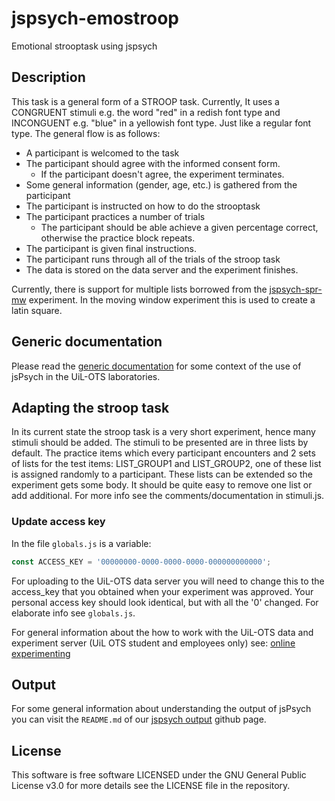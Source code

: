 # jspsych-emostroop
Emotional strooptask using jspsych

## Description
This task is a general form of a STROOP task. Currently, It uses a CONGRUENT 
stimuli e.g. the word "red" in a redish font type and INCONGUENT e.g.
"blue" in a yellowish font type. Just like a regular font type. The general
flow is as follows:
- A participant is welcomed to the task
- The participant should agree with the informed consent form.
  - If the participant doesn't agree, the experiment terminates.
- Some general information (gender, age, etc.) is gathered from the participant
- The participant is instructed on how to do the strooptask
- The participant practices a number of trials
  - The participant should be able achieve a given percentage correct, otherwise
    the practice block repeats.
- The participant is given final instructions.
- The participant runs through all of the trials of the stroop task
- The data is stored on the data server and the experiment finishes.

Currently, there is support for multiple lists borrowed from the
[jspsych-spr-mw](https://github.com/UiL-OTS-labs/jspsych-spr-mw) experiment.
In the moving window experiment this is used to create a latin square.

## Generic documentation
Please read the [generic documentation](https://github.com/UiL-OTS-labs/jspsych-uil-template-docs)
for some context of the use of jsPsych in the UiL-OTS laboratories.

## Adapting the stroop task
In its current state the stroop task is a very short experiment, hence many stimuli
should be added. The stimuli to be presented are in three lists by default.
The practice items which every participant encounters and 2 sets of lists for
the test items: LIST_GROUP1 and LIST_GROUP2, one of these list is assigned
randomly to a participant. These lists can be extended so the experiment
gets some body. It should be quite easy to remove one list or add 
additional. For more info see the comments/documentation in stimuli.js.

### Update access key
In the file `globals.js` is a variable:
```javascript
const ACCESS_KEY = '00000000-0000-0000-0000-000000000000';
```
For uploading to the UiL-OTS data server you will need to change
this to the access_key that you obtained when your experiment
was approved. Your personal access key should look identical, but
with all the '0' changed. For elaborate info see `globals.js`.

For general information about the how to work with the UiL-OTS 
data and experiment server (UiL OTS student and employees only)
see: [online experimenting][3]

## Output
For some general information about understanding the output of jsPsych you
can visit the `README.md` of our [jspsych output][1] github page.

## License
This software is free software LICENSED under the GNU General Public License v3.0
for more details see the LICENSE file in the repository.

[1]:<https://github.com/UiL-OTS-labs/jspsych-output>
[2]:<https://www.jspsych.org/plugins/overview/#list-of-available-plugins>
[3]:<https://uilots-labs.wp.hum.uu.nl/how-to/online-experimenting/>
